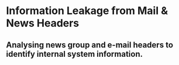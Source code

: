# Information Leakage from Mail & News Headers

## Analysing news group and e-mail headers to identify internal system information.